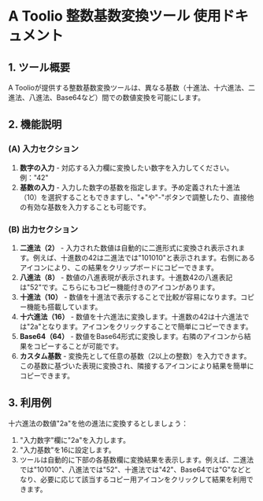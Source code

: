 # A Toolio 整数基数変換ツール 使用ドキュメント

## 1. ツール概要

A Toolioが提供する整数基数変換ツールは、異なる基数（十進法、十六進法、二進法、八進法、Base64など）間での数値変換を可能にします。

## 2. 機能説明

### (A) 入力セクション

1. **数字の入力** - 対応する入力欄に変換したい数字を入力してください。例："42"
2. **基数の入力** - 入力した数字の基数を指定します。予め定義された十進法（10）を選択することもできますし、"+"や"-"ボタンで調整したり、直接他の有効な基数を入力することも可能です。

### (B) 出力セクション

1. **二進法（2）** - 入力された数値は自動的に二進形式に変換され表示されます。例えば、十進数の42は二進法では"101010"と表示されます。右側にあるアイコンにより、この結果をクリップボードにコピーできます。
2. **八進法（8）** - 数値の八進表現が表示されます。十進数42の八進表記は"52"です。こちらにもコピー機能付きのアイコンがあります。
3. **十進法（10）** - 数値を十進法で表示することで比較が容易になります。コピー機能も搭載しています。
4. **十六進法（16）** - 数値を十六進法に変換します。十進数の42は十六進法では"2a"となります。アイコンをクリックすることで簡単にコピーできます。
5. **Base64（64）** - 数値をBase64形式に変換します。右隣のアイコンから結果をコピーすることが可能です。
6. **カスタム基数** - 変換先として任意の基数（2以上の整数）を入力できます。この基数に基づいた表現に変換され、隣接するアイコンにより結果を簡単にコピーできます。

## 3. 利用例

十六進法の数値"2a"を他の進法に変換するとしましょう：

1. "入力数字"欄に"2a"を入力します。
2. "入力基数"を16に設定します。
3. ツールは自動的に下部の各基数欄に変換結果を表示します。例えば、二進法では"101010"、八進法では"52"、十進法では"42"、Base64では"G"などとなり、必要に応じて該当するコピー用アイコンをクリックして結果を利用できます。